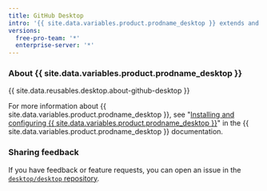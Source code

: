 ```yaml
---
title: GitHub Desktop
intro: '{{ site.data.variables.product.prodname_desktop }} extends and simplifies your Git and {{ site.data.variables.product.prodname_dotcom }} workflow using a visual interface.'
versions:
  free-pro-team: '*'
  enterprise-server: '*'
---
```


### About {{ site.data.variables.product.prodname_desktop }}

{{ site.data.reusables.desktop.about-github-desktop }}

For more information about {{ site.data.variables.product.prodname_desktop }}, see "[Installing and configuring {{ site.data.variables.product.prodname_desktop }}](/desktop/installing-and-configuring-github-desktop)" in the {{ site.data.variables.product.prodname_desktop }} documentation.

### Sharing feedback

If you have feedback or feature requests, you can open an issue in the [`desktop/desktop` repository](https://github.com/desktop/desktop).
